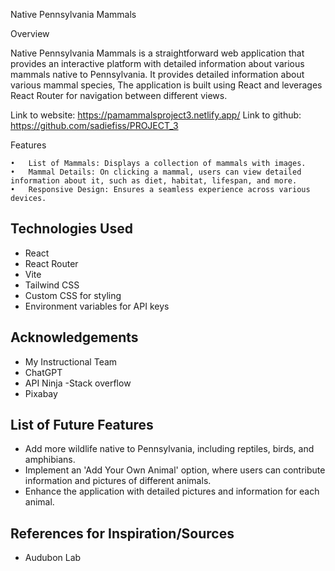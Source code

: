Native Pennsylvania Mammals

Overview

Native Pennsylvania Mammals is a straightforward web application that provides an interactive platform with  detailed information about various mammals native to Pennsylvania. It provides detailed information about various mammal species, The application is built using React and leverages React Router for navigation between different views.

Link to website: https://pamammalsproject3.netlify.app/
Link to github: https://github.com/sadiefiss/PROJECT_3

Features

	•	List of Mammals: Displays a collection of mammals with images.
	•	Mammal Details: On clicking a mammal, users can view detailed information about it, such as diet, habitat, lifespan, and more.
	•	Responsive Design: Ensures a seamless experience across various devices.


## Technologies Used
- React
- React Router
- Vite
- Tailwind CSS
- Custom CSS for styling
- Environment variables for API keys


## Acknowledgements
- My Instructional Team
- ChatGPT 
- API Ninja
-Stack overflow
- Pixabay 

## List of Future Features
- Add more wildlife native to Pennsylvania, including reptiles, birds, and amphibians.
- Implement an 'Add Your Own Animal' option, where users can contribute information and pictures of different animals.
- Enhance the application with detailed pictures and information for each animal.


## References for Inspiration/Sources
- Audubon Lab


